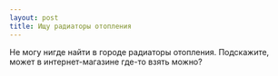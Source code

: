 ```yaml
---
layout: post 
title: Ищу радиаторы отопления 
--- 
```

Не могу нигде найти в городе радиаторы отопления. Подскажите, может в интернет-магазине где-то взять можно?